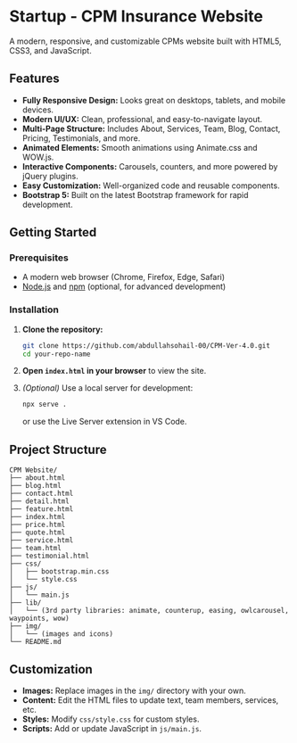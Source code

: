 # Startup - CPM Insurance Website

A modern, responsive, and customizable CPMs website built with HTML5, CSS3, and JavaScript. 

## Features

- **Fully Responsive Design:** Looks great on desktops, tablets, and mobile devices.
- **Modern UI/UX:** Clean, professional, and easy-to-navigate layout.
- **Multi-Page Structure:** Includes About, Services, Team, Blog, Contact, Pricing, Testimonials, and more.
- **Animated Elements:** Smooth animations using Animate.css and WOW.js.
- **Interactive Components:** Carousels, counters, and more powered by jQuery plugins.
- **Easy Customization:** Well-organized code and reusable components.
- **Bootstrap 5:** Built on the latest Bootstrap framework for rapid development.


## Getting Started

### Prerequisites

- A modern web browser (Chrome, Firefox, Edge, Safari)
- [Node.js](https://nodejs.org/) and [npm](https://www.npmjs.com/) (optional, for advanced development)

### Installation

1. **Clone the repository:**
   ```bash
   git clone https://github.com/abdullahsohail-00/CPM-Ver-4.0.git
   cd your-repo-name
   ```

2. **Open `index.html` in your browser** to view the site.

3. *(Optional)* Use a local server for development:
   ```bash
   npx serve .
   ```
   or use the Live Server extension in VS Code.

## Project Structure

```
CPM Website/
├── about.html
├── blog.html
├── contact.html
├── detail.html
├── feature.html
├── index.html
├── price.html
├── quote.html
├── service.html
├── team.html
├── testimonial.html
├── css/
│   ├── bootstrap.min.css
│   └── style.css
├── js/
│   └── main.js
├── lib/
│   └── (3rd party libraries: animate, counterup, easing, owlcarousel, waypoints, wow)
├── img/
│   └── (images and icons)
└── README.md
```

## Customization

- **Images:** Replace images in the `img/` directory with your own.
- **Content:** Edit the HTML files to update text, team members, services, etc.
- **Styles:** Modify `css/style.css` for custom styles.
- **Scripts:** Add or update JavaScript in `js/main.js`.



